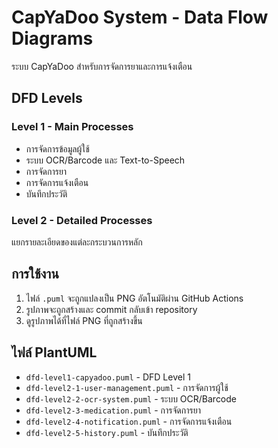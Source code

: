 # CapYaDoo System - Data Flow Diagrams

ระบบ CapYaDoo สำหรับการจัดการยาและการแจ้งเตือน

## DFD Levels

### Level 1 - Main Processes
- การจัดการข้อมูลผู้ใช้
- ระบบ OCR/Barcode และ Text-to-Speech  
- การจัดการยา
- การจัดการแจ้งเตือน
- บันทึกประวัติ

### Level 2 - Detailed Processes
แยกรายละเอียดของแต่ละกระบวนการหลัก

## การใช้งาน

1. ไฟล์ `.puml` จะถูกแปลงเป็น PNG อัตโนมัติผ่าน GitHub Actions
2. รูปภาพจะถูกสร้างและ commit กลับเข้า repository
3. ดูรูปภาพได้ที่ไฟล์ PNG ที่ถูกสร้างขึ้น

## ไฟล์ PlantUML

- `dfd-level1-capyadoo.puml` - DFD Level 1
- `dfd-level2-1-user-management.puml` - การจัดการผู้ใช้
- `dfd-level2-2-ocr-system.puml` - ระบบ OCR/Barcode
- `dfd-level2-3-medication.puml` - การจัดการยา
- `dfd-level2-4-notification.puml` - การจัดการแจ้งเตือน
- `dfd-level2-5-history.puml` - บันทึกประวัติ
